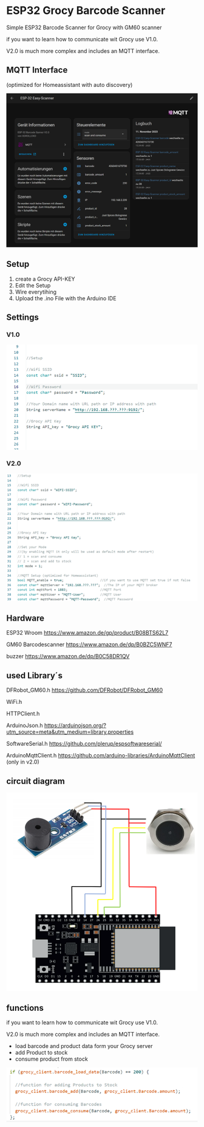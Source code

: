 # ESP32 Grocy Barcode Scanner
Simple ESP32 Barcode Scanner for Grocy with GM60 scanner

if you want to learn how to communicate wit Grocy use V1.0.

V2.0 is much more complex and includes an MQTT interface.


## MQTT Interface

(optimized for Homeassistant with auto discovery)

![MQTT-controlls](/img/MQTT-controlls.png)

## Setup
   1. create a Grocy API-KEY
   2. Edit the Setup
   3. Wire everytihing
   4. Upload the .ino File with the Arduino IDE

## Settings
### V1.0

![settings](/img/settings.png)

### V2.0

![settings_v2](/img/settings_v2.png)

## Hardware

ESP32 Wroom https://www.amazon.de/gp/product/B08BTS62L7

GM60 Barcodescanner https://www.amazon.de/dp/B0BZC5WNF7

buzzer https://www.amazon.de/dp/B0C58DR1QV


## used Library´s

DFRobot_GM60.h https://github.com/DFRobot/DFRobot_GM60

WiFi.h

HTTPClient.h

ArduinoJson.h https://arduinojson.org/?utm_source=meta&utm_medium=library.properties

SoftwareSerial.h https://github.com/plerup/espsoftwareserial/

ArduinoMqttClient.h https://github.com/arduino-libraries/ArduinoMqttClient (only in v2.0)

## circuit diagram

![circuit diagram](/img/circuit.png)

## functions

if you want to learn how to communicate wit Grocy use V1.0.

V2.0 is much more complex and includes an MQTT interface.

   - load barcode and product data form your Grocy server
   - add Product to stock
   - consume product from stock

![functions](/img/functions.png)
